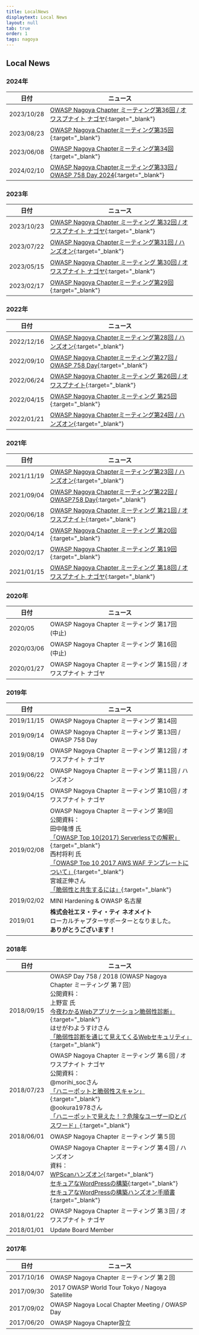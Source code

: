 ```yaml
---
title: LocalNews
displaytext: Local News
layout: null
tab: true
order: 1
tags: nagoya
---
```


## Local News

### 2024年

| 日付 | ニュース |
| --- | --- |
| 2023/10/28 | [OWASP Nagoya Chapter ミーティング第36回 / オワスプナイト ナゴヤ](https://owaspnagoya.connpass.com/event/328682/){:target="_blank"} |
| 2023/08/23 | [OWASP Nagoya Chapterミーティング第35回](https://owaspnagoya.connpass.com/event/325008/){:target="_blank"} |
| 2023/06/08 | [OWASP Nagoya Chapterミーティング第34回](https://owaspnagoya.connpass.com/event/311287/){:target="_blank"} |
| 2024/02/10 | [OWASP Nagoya Chapterミーティング第33回 / OWASP 758 Day 2024](https://owaspnagoya.connpass.com/event/305686/){:target="_blank"} |


### 2023年

| 日付 | ニュース |
| --- | --- |
| 2023/10/23 | [OWASP Nagoya Chapter ミーティング 第32回 / オワスプナイト ナゴヤ](https://owaspnagoya.connpass.com/event/297753/){:target="_blank"} |
| 2023/07/22 | [OWASP Nagoya Chapterミーティング第31回 / ハンズオン](https://owaspnagoya.connpass.com/event/288684/){:target="_blank"} |
| 2023/05/15 | [OWASP Nagoya Chapter ミーティング 第30回 / オワスプナイト ナゴヤ](https://owaspnagoya.connpass.com/event/280624/){:target="_blank"} |
| 2023/02/17 | [OWASP Nagoya Chapterミーティング第29回](https://owaspnagoya.connpass.com/event/273342/){:target="_blank"} |

### 2022年

| 日付 | ニュース |
| --- | --- |
| 2022/12/16 | [OWASP Nagoya Chapterミーティング第28回 / ハンズオン](https://owaspnagoya.connpass.com/event/265385/){:target="_blank"} |
| 2022/09/10 | [OWASP Nagoya Chapterミーティング第27回 / OWASP 758 Day](https://owaspnagoya.connpass.com/event/255221/){:target="_blank"} |
| 2022/06/24 | [OWASP Nagoya Chapter ミーティング 第26回 / オワスプナイト](https://owaspnagoya.connpass.com/event/249124/){:target="_blank"} |
| 2022/04/15 | [OWASP Nagoya Chapter ミーティング 第25回](https://owaspnagoya.connpass.com/event/236346/){:target="_blank"} |
| 2022/01/21 | [OWASP Nagoya Chapterミーティング第24回 / ハンズオン](https://owaspnagoya.connpass.com/event/231890/){:target="_blank"} |


### 2021年

| 日付 | ニュース |
| --- | --- |
| 2021/11/19 | [OWASP Nagoya Chapterミーティング第23回 / ハンズオン](https://owaspnagoya.connpass.com/event/226059/){:target="_blank"} |
| 2021/09/04 | [OWASP Nagoya Chapterミーティング第22回 / OWASP758 Day](https://owaspnagoya.connpass.com/event/220187/){:target="_blank"} |
| 2020/06/18 | [OWASP Nagoya Chapter ミーティング 第21回 / オワスプナイト](https://owaspnagoya.connpass.com/event/212386/){:target="_blank"} |
| 2020/04/14 | [OWASP Nagoya Chapter ミーティング 第20回](https://owaspnagoya.connpass.com/event/207131/){:target="_blank"} |
| 2020/02/17 | [OWASP Nagoya Chapter ミーティング 第19回](https://owaspnagoya.connpass.com/event/204410/){:target="_blank"}|
| 2021/01/15 | [OWASP Nagoya Chapter ミーティング 第18回 / オワスプナイト ナゴヤ](https://owaspnagoya.connpass.com/event/198357/){:target="_blank"}|

### 2020年

| 日付 | ニュース |
| --- | --- |
| 2020/05 | OWASP Nagoya Chapter ミーティング 第17回　(中止) |
| 2020/03/06 | OWASP Nagoya Chapter ミーティング 第16回　(中止) |
| 2020/01/27 | OWASP Nagoya Chapter ミーティング 第15回 / オワスプナイト ナゴヤ |

### 2019年

| 日付 | ニュース |
| --- | --- |
| 2019/11/15 | OWASP Nagoya Chapter ミーティング 第14回 |
| 2019/09/14 | OWASP Nagoya Chapter ミーティング 第13回 / OWASP 758 Day |
| 2019/08/19 | OWASP Nagoya Chapter ミーティング 第12回 / オワスプナイト ナゴヤ |
| 2019/06/22 | OWASP Nagoya Chapter ミーティング 第11回 / ハンズオン |
| 2019/04/15 | OWASP Nagoya Chapter ミーティング 第10回 / オワスプナイト ナゴヤ |
| 2019/02/08 | OWASP Nagoya Chapter ミーティング 第9回 <br> 公開資料： <br> 田中隆博 氏 <br>[「OWASP Top 10(2017) Serverlessでの解釈」](https://www.slideshare.net/TakahiroTanaka/owasp-top-10-serverless){:target="_blank"} <br> 西村将利 氏 <br>[「OWASP Top 10 2017 AWS WAF テンプレートについて」](https://www.slideshare.net/owaspnagoya/owasp-top10-2017-aws-waf-20190208){:target="_blank"} <br> 宮城正伸さん <br> [「脆弱性と共生するには」](https://www.slideshare.net/owaspnagoya/20190208vulnstudy){:target="_blank"}|
| 2019/02/02 | MINI Hardening & OWASP 名古屋 |
| 2019/01 | **株式会社エヌ・ティ・ティ ネオメイト** <br> ローカルチャプターサポーターとなりました。 <br> **ありがとうございます！** |

### 2018年

| 日付 | ニュース |
| --- | --- |
| 2018/09/15 | OWASP Day 758 / 2018 (OWASP Nagoya Chapter ミーティング 第７回）<br>公開資料： <br> 上野宣 氏 <br> [今夜わかるWebアプリケーション脆弱性診断」](https://www.slideshare.net/uenosen/web-owasp-day-758-2018-114646917){:target="_blank"} <br> はせがわようすけさん <br> [「脆弱性診断を通じて見えてくるWebセキュリティ」](https://speakerdeck.com/hasegawayosuke/cui-ruo-xing-zhen-duan-wotong-zitejian-etekuruwebsekiyuritei){:target="_blank"} |
| 2018/07/23 | OWASP Nagoya Chapter ミーティング 第６回 / オワスプナイト ナゴヤ <br> 公開資料： <br> @morihi_socさん<br>[「ハニーポットと脆弱性スキャン」](https://speakerdeck.com/morihi_soc/hanipotutotocui-ruo-xing-sukiyan){:target="_blank"} <br> @ookura1978さん <br> [「ハニーポットで見えた！？危険なユーザーIDとパスワード」](https://speakerdeck.com/okura/owasupunaitonagoya-number-2-ltzi-liao){:target="_blank"} |
| 2018/06/01 | OWASP Nagoya Chapter ミーティング 第５回 |
| 2018/04/07 | OWASP Nagoya Chapter ミーティング 第４回 / ハンズオン <br> 資料：<br>[WPScanハンズオン](https://www.slideshare.net/owaspnagoya/wpscanwordpress){:target="_blank"} <br> [セキュアなWordPressの構築](https://www.slideshare.net/owaspnagoya/owasp-wordpress-wordpress){:target="_blank"} <br> [セキュアなWordPressの構築ハンズオン手順書](https://www.slideshare.net/owaspnagoya/owasp-wordpress-wordpress-95391444){:target="_blank"}|
| 2018/01/22 | OWASP Nagoya Chapter ミーティング 第３回 / オワスプナイト ナゴヤ |
| 2018/01/01 | Update Board Member |

### 2017年

| 日付 | ニュース |
| --- | --- |
| 2017/10/16 | OWASP Nagoya Chapter ミーティング 第２回 |
| 2017/09/30 | 2017 OWASP World Tour Tokyo / Nagoya Satellite |
| 2017/09/02 | OWASP Nagoya Local Chapter Meeting / OWASP Day |
| 2017/06/20 | OWASP Nagoya Chapter設立 |